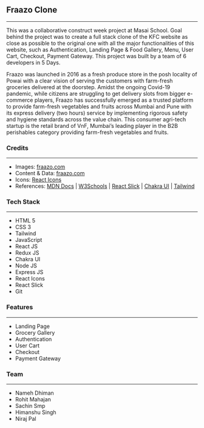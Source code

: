 ## Fraazo Clone

---

<p>
This was a collaborative construct week project at Masai School.
Goal behind the project was to create a full stack clone of the KFC website as close as possible to the original one with all the major functionalities of this website, such as  Authentication, Landing Page & Food Gallery, Menu, User Cart, Checkout, Payment Gateway.
This project was built by a team of 6 developers in 5 Days. 
</p>

<!-- [Click Here](https://clone-kfc.netlify.app/ "KFC Clone") to view the deployed website. --->

<p>
Fraazo was launched in 2016 as a fresh produce store in the posh locality of Powai with a clear vision of serving the customers with farm-fresh groceries delivered at the doorstep.
Amidst the ongoing Covid-19 pandemic, while citizens are struggling to get delivery slots from bigger e-commerce players, Fraazo has successfully emerged as a trusted platform to provide farm-fresh vegetables and fruits across Mumbai and Pune with its express delivery (two hours) service by implementing rigorous safety and hygiene standards across the value chain. This consumer agri-tech startup is the retail brand of VnF, Mumbai’s leading player in the B2B perishables category providing farm-fresh vegetables and fruits.
</p>

### Credits

---

- Images: [fraazo.com](https://fraazo.com/)
- Content & Data: [fraazo.com](https://fraazo.com/)
- Icons: [React Icons](https://react-icons.github.io/react-icons/)
- References: [MDN Docs](https://developer.mozilla.org/en-US/) | [W3Schools](https://www.w3schools.com/) | [React Slick](https://react-slick.neostack.com/) | [Chakra UI](https://chakra-ui.com/) | [Tailwind](https://tailwindcss.com/)

### Tech Stack

---

- HTML 5
- CSS 3
- Tailwind
- JavaScript
- React JS
- Redux JS
- Chakra UI
- Node JS
- Express JS
- React Icons
- React Slick
- Git

### Features

---

- Landing Page
- Grocery Gallery
- Authentication
- User Cart
- Checkout
- Payment Gateway

<!-- ### Screenshots
___
![screehshot](https://miro.medium.com/max/1400/1*fu995W5N5M0VbHGlpNJxPQ.jpeg)
<br/>
<br/>
![screehshot2](https://miro.medium.com/max/1400/1*OBk1DWRx516zaSBgJZ7PrA.jpeg)
<br/>
<br/>
![screehshot3](https://miro.medium.com/max/1400/1*WQIFiH_I3wTtJZxBQQOs9w.jpeg)
<br/>
<br/>
![screehshot4](https://miro.medium.com/max/1400/1*zkiNq-T3glOef708whgQaA.jpeg)
<br/>
<br/>
![screehshot5](https://miro.medium.com/max/1400/1*WMqWF6FwCcpr74x9piU_Ug.jpeg)
<br/>
<br/>
![screehshot5](https://miro.medium.com/max/1400/1*N_xfAdo9YiXeeyRjaAWc_w.jpeg) -->

### Team

---

- Nameh Dhiman
- Rohit Mahajan
- Sachin Smp
- Himanshu Singh
- Niraj Pal
